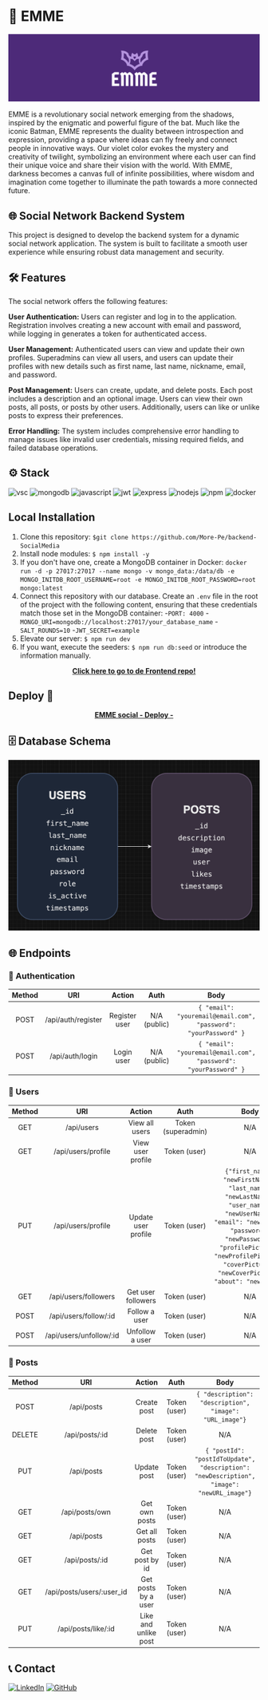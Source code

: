 # 🦇 EMME
<img alt="banner-emme" src="./img/banner-EMME.png">

EMME is a revolutionary social network emerging from the shadows, inspired by the enigmatic and powerful figure of the bat. Much like the iconic Batman, EMME represents the duality between introspection and expression, providing a space where ideas can fly freely and connect people in innovative ways. Our violet color evokes the mystery and creativity of twilight, symbolizing an environment where each user can find their unique voice and share their vision with the world. With EMME, darkness becomes a canvas full of infinite possibilities, where wisdom and imagination come together to illuminate the path towards a more connected future.

## 🌐 Social Network Backend System

This project is designed to develop the backend system for a dynamic social network application.
The system is built to facilitate a smooth user experience while ensuring robust data management and security.

## 🛠️ Features

The social network offers the following features:

**User Authentication:** Users can register and log in to the application. Registration involves creating a new account with email and password, while logging in generates a token for authenticated access.

**User Management:** Authenticated users can view and update their own profiles. Superadmins can view all users, and users can update their profiles with new details such as first name, last name, nickname, email, and password.

**Post Management:** Users can create, update, and delete posts. Each post includes a description and an optional image. Users can view their own posts, all posts, or posts by other users. Additionally, users can like or unlike posts to express their preferences.

**Error Handling:** The system includes comprehensive error handling to manage issues like invalid user credentials, missing required fields, and failed database operations.

## ⚙️ Stack

<img alt="vsc" src="https://img.shields.io/badge/VSCode-0078D4?style=for-the-badge&logo=visual%20studio%20code&logoColor=white"> <img alt="mongodb" src="https://img.shields.io/badge/MongoDB-47A248?style=for-the-badge&logo=mongodb&logoColor=white"> <img alt="javascript" src="https://img.shields.io/badge/JavaScript-323330?style=for-the-badge&logo=javascript&logoColor=F7DF1E"> <img alt="jwt" src="https://img.shields.io/badge/JWT-000000?style=for-the-badge&logo=JSON%20web%20tokens&logoColor=white"> <img alt="express" src="https://img.shields.io/badge/Express%20js-000000?style=for-the-badge&logo=express&logoColor=white"> <img alt="nodejs" src="https://img.shields.io/badge/Node%20js-339933?style=for-the-badge&logo=nodedotjs&logoColor=white"> <img alt="npm" src="https://img.shields.io/badge/npm-CB3837?style=for-the-badge&logo=npm&logoColor=white"> <img alt="docker" src="https://img.shields.io/badge/Docker-2CA5E0?style=for-the-badge&logo=docker&logoColor=white">

## Local Installation

1. Clone this repository:
`$git clone https://github.com/More-Pe/backend-SocialMedia`
2. Install node modules:
`$ npm install -y`
3. If you don't have one, create a MongoDB container in Docker:
`docker run -d -p 27017:27017 --name mongo -v mongo_data:/data/db -e MONGO_INITDB_ROOT_USERNAME=root -e MONGO_INITDB_ROOT_PASSWORD=root mongo:latest`
4. Connect this repository with our database. Create an `.env` file in the root of the project with the following content, ensuring that these credentials match those set in the MongoDB container:
-`PORT: 4000`
-`MONGO_URI=mongodb://localhost:27017/your_database_name`
-`SALT_ROUNDS=10`
-`JWT_SECRET=example`
5. Elevate our server:
`$ npm run dev`
6. If you want, execute the seeders:
`$ npm run db:seed` or introduce the information manually.

<div align="center">
    <a href="https://github.com/More-Pe/frontend-SocialMedia"><strong> Click here to go to de Frontend repo! </strong></a>
</div>

## Deploy 🚀

<div align="center">
    <a href="https://emme.zeabur.app"><strong> EMME social - Deploy - </strong></a>
</div>

## 🗄️ Database Schema

<img alt="database-schema" src="./img/DB_Schema.png">

## 🌐 Endpoints

### 🔑 Authentication
| Method | URI                    | Action           | Auth        | Body |
|:--------:|:------------------------:|:------------------:|:-------------:|:------:|
| POST   | /api/auth/register     | Register user    | N/A (public)|`{ "email": "youremail@email.com",`<br>`"password": "yourPassword" }`    |
| POST   | /api/auth/login        | Login user       | N/A (public)|`{ "email": "youremail@email.com",`<br>`"password": "yourPassword" }`      |

### 👥 Users
| Method | URI                     | Action              | Auth                | Body |
|:--------:|:-------------------------:|:---------------------:|:---------------------:|:------:|
| GET    | /api/users              | View all users      | Token (superadmin)  |   N/A   |
| GET    | /api/users/profile      | View user profile   | Token (user)        |   N/A   |
| PUT    | /api/users/profile      | Update user profile | Token (user)        |  `{"first_name": "newFirstName",`<br>`"last_name": "newLastName",`<br>`"user_name": "newUserName",`<br>`"email": "newEmail",`<br>`"password": "newPassword",`<br>`"profilePicture": "newProfilePicture",`<br>`"coverPicture": "newCoverPicture",`<br>`"about": "newAbout"}` |
| GET    | /api/users/followers | Get user followers   | Token (user)         |   N/A   |
| POST   | /api/users/follow/:id    | Follow a user        | Token (user)         |   N/A   |
| POST   | /api/users/unfollow/:id  | Unfollow a user      | Token (user)         |   N/A   |


### 📝 Posts
| Method | URI                        | Action                | Auth        | Body |
|:--------:|:----------------------------:|:-----------------------:|:-------------:|:------:|
| POST   | /api/posts                 | Create post           | Token (user)|`{ "description": "description",`<br>`"image": "URL_image"}`      |
| DELETE | /api/posts/:id             | Delete post           | Token (user)|   N/A   |
| PUT    | /api/posts                 | Update post           | Token (user)|`{ "postId": "postIdToUpdate",`<br>`"description": "newDescription",`<br>`"image": "newURL_image"}`      |
| GET    | /api/posts/own             | Get own posts         | Token (user)|   N/A   |
| GET    | /api/posts                 | Get all posts         | Token (user)|   N/A   |
| GET    | /api/posts/:id             | Get post by id        | Token (user)|   N/A     |
| GET    | /api/posts/users/:user_id  | Get posts by a user   | Token (user)|   N/A     |
| PUT    | /api/posts/like/:id        | Like and unlike post  | Token (user)|   N/A   |


## 📞 Contact

<a href=https://www.linkedin.com/in/morena-peralta-almada target="blank">![LinkedIn](https://img.shields.io/badge/LinkedIn-0077B5?style=for-the-badge&logo=linkedin&logoColor=white)</a> <a href=https://www.github.com/More-Pe target="blank">![GitHub](https://img.shields.io/badge/GitHub-100000?style=for-the-badge&logo=github&logoColor=white)</a>
